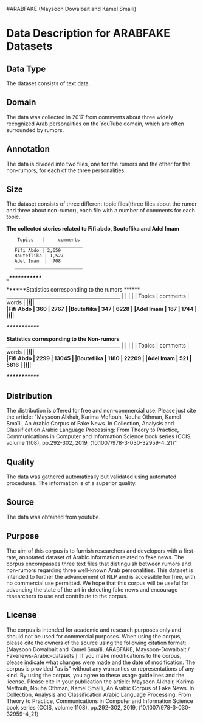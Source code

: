 #ARABFAKE (Maysoon Dowalbait and Kamel Smaili)

# Data Description for ARABFAKE Datasets

## Data Type
The dataset consists of text data.

## Domain
The data was collected in 2017 from comments about three widely recognized Arab personalities on the YouTube domain, which are often surrounded by rumors.

## Annotation
The data is divided into two files, one for the rumors and the other for the non-rumors, for each of the three personalities.

## Size
The dataset consists of three different topic files(three files about the rumor and three about non-rumor), each file with a number of comments for each topic.

******The collected stories related to Fifi abdo, Bouteflika and Adel Imam******
    
               
        Topics   |     comments     
       _________________________                                     
       Fifi Abdo | 2,659      
       Bouteflika | 1,527      
       Adel Imam  |  708        
       _________________________

__________________***********_________________


******Statistics corresponding to the rumors ******
      _______________________________________________ 
      |           |                     |            |
      |  Topics   |       comments      |    words   |
      |___________|_____________________|____________|                                      
      |Fifi Abdo  |        360          |   2767     |
      |Bouteflika |        347          |   6228     |
      |Adel Imam  |        187          |   1744     |
      |___________|_____________________|____________|

___________________________***********___________________________

******Statistics corresponding to the Non-rumors******
      _______________________________________________ 
      |           |                     |            |
      |  Topics   |    comments         |  words     |
      |___________|_____________________|____________|                                      
      |Fifi Abdo  |        2299         |   13045    |
      |Bouteflika |        1180         |   22209    |
      |Adel Imam  |        521          |   5816     |
      |___________|_____________________|____________|

___________________________***********___________________________


## Distribution
The distribution is offered for free and non-commercial use. Please just cite the article:
"Maysoon Alkhair, Karima Meftouh, Nouha Othman, Kamel Smaïli, An Arabic Corpus of Fake News. In Collection, Analysis and Classification Arabic Language Processing: From Theory to Practice, Communications in Computer and Information Science book series (CCIS, volume 1108), pp.292-302, 2019, ⟨10.1007/978-3-030-32959-4_21⟩"

## Quality
The data was gathered automatically but validated using automated procedures. The information is of a superior quality.

## Source
The data was obtained from youtube.

## Purpose
The aim of this corpus is to furnish researchers and developers with a first-rate, annotated dataset of Arabic information related to fake news. The corpus encompasses three text files that distinguish between rumors and non-rumors regarding three well-known Arab personalities. This dataset is intended to further the advancement of NLP and is accessible for free, with no commercial use permitted. We hope that this corpus will be useful for advancing the state of the art in detecting fake news and encourage researchers to use and contribute to the corpus.

## License
The corpus is intended for academic and research purposes only and should not be used for commercial purposes.
When using the corpus, please cite the owners of the source using the following citation format: [Maysoon  Dowalbait and Kamel Smaïli, ARABFAKE,  Maysoon-Dowalbait / Fakenews-Arabic-datasets ].
If you make modifications to the corpus, please indicate what changes were made and the date of modification.
The corpus is provided "as is" without any warranties or representations of any kind.
By using the corpus, you agree to these usage guidelines and the license.
Please cite in your publication the article: Maysoon Alkhair, Karima Meftouh, Nouha Othman, Kamel Smaïli, An Arabic Corpus of Fake News. In Collection, Analysis and Classification Arabic Language Processing: From Theory to Practice, Communications in Computer and Information Science book series (CCIS, volume 1108), pp.292-302, 2019, ⟨10.1007/978-3-030-32959-4_21⟩


